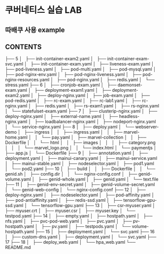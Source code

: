 # 쿠버네티스 실습 LAB
## 따배쿠 사용 example
## CONTENTS
├── 5
│   ├── init-container-exam2.yaml
│   ├── init-container-exam-svc.yaml
│   ├── init-container-exam.yaml
│   ├── liveness-exam.yaml
│   ├── pod-liveness.yaml
│   ├── pod-multi.yaml
│   ├── pod-mysql.yaml
│   ├── pod-nginx-env.yaml
│   ├── pod-nginx-liveness.yaml
│   ├── pod-nginx-resources.yaml
│   ├── pod-nginx.yaml
│   ├── redis.yaml
│   └── stress.yaml
├── 6
│   ├── cronjob-exam.yaml
│   ├── daemonset-exam.yaml
│   ├── deployment-exam1.yaml
│   ├── deployment-exam2.yaml
│   ├── deploy-nginx.yaml
│   ├── job-exam.yaml
│   ├── pod-redis.yaml
│   ├── rc-exam.yaml
│   ├── rc-lab1.yaml
│   ├── rc-nginx.yaml
│   ├── redis.yaml
│   ├── rs-exam1.yaml
│   ├── rs-nginx.yaml
│   └── statefulset-exam.yaml
├── 7
│   ├── clusterip-nginx.yaml
│   ├── deploy-nginx.yaml
│   ├── external-name.yaml
│   ├── headless-nginx.yaml
│   ├── loadbalancer-nginx.yaml
│   ├── nodeport-nginx.yaml
│   └── service-nginx.yaml
├── 8
│   ├── deploy.yaml
│   └── webserver-demo
│       ├── ingress
│       │   ├── ingress.yaml
│       │   ├── marvel-home.yaml
│       │   └── pay.yaml
│       ├── marvel-collection
│       │   ├── Dockerfile
│       │   └── html
│       │       ├── images
│       │       │   ├── category.png
│       │       │   └── marvel_logo.png
│       │       └── index.html
│       └── paymentjs
│           ├── app.js
│           └── Dockerfile
├── 9
│   ├── annotation.yaml
│   ├── deployment.yaml
│   ├── mainui-canary.yaml
│   ├── mainui-service.yaml
│   ├── mainui-stable.yaml
│   ├── nodeselector.yaml
│   ├── pod1.yaml
│   └── pod2.yaml
├── 10
│   ├── build
│   │   ├── Dockerfile
│   │   └── genid.sh
│   ├── config.dir
│   │   └── nginx-config.conf
│   ├── genid-volume.yaml
│   ├── genid-whole.yaml
│   ├── genid.yaml
│   └── text.file
├── 11
│   ├── genid-env-secret.yaml
│   ├── genid-volume-secret.yaml
│   └── genid-web-config
│       └── nginx-config.conf
├── 12
│   ├── deploy-nginx.yaml
│   ├── nodeselector.yaml
│   ├── pod-affinity.yaml
│   ├── pod-antiaffinity.yaml
│   ├── redis-ssd.yaml
│   ├── tensorflow-gpu-ssd.yaml
│   └── tensorflow-gpu.yaml
├── 13
│   ├── csr-myuser.yaml
│   ├── myuser.crt
│   ├── myuser.csr
│   ├── myuser.key
│   └── testpod.yaml
├── 14
│   ├── empty.yaml
│   ├── hostpath.yaml
│   ├── nfs.yaml
│   ├── pvc-pod-web.yaml
│   ├── pvc.yaml
│   ├── pv-hostpath.yaml
│   ├── pv.yaml
│   ├── testpods.yaml
│   └── volume-hostpath.yaml
├── 15
│   ├── deployment.yaml
│   └── svc.yaml
├── 16
│   ├── custom-dns.yaml
│   ├── deployment.yaml
│   └── svc.yaml
├── 17
├── 18
│   ├── deploy_web.yaml
│   └── hpa_web.yaml
└── README.md
